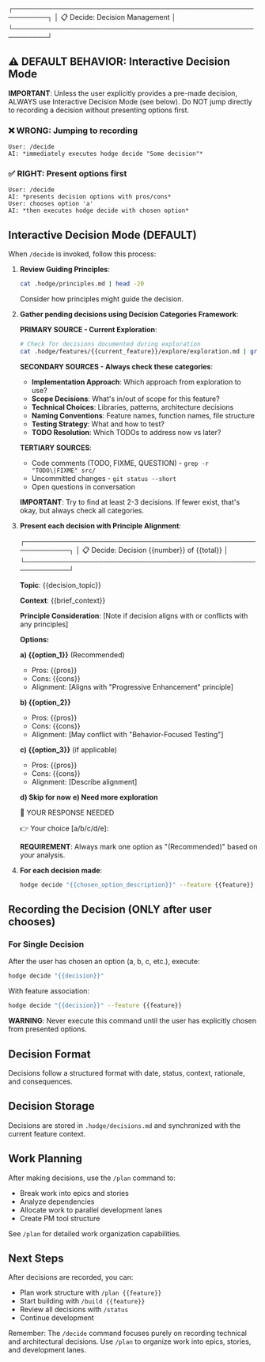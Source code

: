 ┌─────────────────────────────────────────────────────────┐
│ 📋 Decide: Decision Management                         │
└─────────────────────────────────────────────────────────┘

## ⚠️ DEFAULT BEHAVIOR: Interactive Decision Mode

**IMPORTANT**: Unless the user explicitly provides a pre-made decision, ALWAYS use Interactive Decision Mode (see below). Do NOT jump directly to recording a decision without presenting options first.

### ❌ WRONG: Jumping to recording
```
User: /decide
AI: *immediately executes hodge decide "Some decision"*
```

### ✅ RIGHT: Present options first
```
User: /decide
AI: *presents decision options with pros/cons*
User: chooses option 'a'
AI: *then executes hodge decide with chosen option*
```

## Interactive Decision Mode (DEFAULT)
When `/decide` is invoked, follow this process:

1. **Review Guiding Principles**:
   ```bash
   cat .hodge/principles.md | head -20
   ```
   Consider how principles might guide the decision.

2. **Gather pending decisions using Decision Categories Framework**:

   **PRIMARY SOURCE - Current Exploration**:
   ```bash
   # Check for decisions documented during exploration
   cat .hodge/features/{{current_feature}}/explore/exploration.md | grep -A 5 "Decisions Needed"
   ```

   **SECONDARY SOURCES - Always check these categories**:
   - **Implementation Approach**: Which approach from exploration to use?
   - **Scope Decisions**: What's in/out of scope for this feature?
   - **Technical Choices**: Libraries, patterns, architecture decisions
   - **Naming Conventions**: Feature names, function names, file structure
   - **Testing Strategy**: What and how to test?
   - **TODO Resolution**: Which TODOs to address now vs later?

   **TERTIARY SOURCES**:
   - Code comments (TODO, FIXME, QUESTION) - `grep -r "TODO\|FIXME" src/`
   - Uncommitted changes - `git status --short`
   - Open questions in conversation

   **IMPORTANT**: Try to find at least 2-3 decisions. If fewer exist, that's okay, but always check all categories.

3. **Present each decision with Principle Alignment**:

   ┌─────────────────────────────────────────────────────────┐
   │ 📋 Decide: Decision {{number}} of {{total}}            │
   └─────────────────────────────────────────────────────────┘

   **Topic**: {{decision_topic}}

   **Context**: {{brief_context}}

   **Principle Consideration**:
   [Note if decision aligns with or conflicts with any principles]

   **Options:**

   **a) {{option_1}}** (Recommended)
      - Pros: {{pros}}
      - Cons: {{cons}}
      - Alignment: [Aligns with "Progressive Enhancement" principle]

   **b) {{option_2}}**
      - Pros: {{pros}}
      - Cons: {{cons}}
      - Alignment: [May conflict with "Behavior-Focused Testing"]

   **c) {{option_3}}** (if applicable)
      - Pros: {{pros}}
      - Cons: {{cons}}
      - Alignment: [Describe alignment]

   **d) Skip for now**
   **e) Need more exploration**

   🔔 YOUR RESPONSE NEEDED

   👉 Your choice [a/b/c/d/e]:

   **REQUIREMENT**: Always mark one option as "(Recommended)" based on your analysis.

4. **For each decision made**:
   ```bash
   hodge decide "{{chosen_option_description}}" --feature {{feature}}
   ```

## Recording the Decision (ONLY after user chooses)

### For Single Decision
After the user has chosen an option (a, b, c, etc.), execute:
```bash
hodge decide "{{decision}}"
```

With feature association:
```bash
hodge decide "{{decision}}" --feature {{feature}}
```

**WARNING**: Never execute this command until the user has explicitly chosen from presented options.

## Decision Format
Decisions follow a structured format with date, status, context, rationale, and consequences.

## Decision Storage
Decisions are stored in `.hodge/decisions.md` and synchronized with the current feature context.

## Work Planning
After making decisions, use the `/plan` command to:
- Break work into epics and stories
- Analyze dependencies
- Allocate work to parallel development lanes
- Create PM tool structure

See `/plan` for detailed work organization capabilities.

## Next Steps

After decisions are recorded, you can:

- Plan work structure with `/plan {{feature}}`
- Start building with `/build {{feature}}`
- Review all decisions with `/status`
- Continue development

Remember: The `/decide` command focuses purely on recording technical and architectural decisions. Use `/plan` to organize work into epics, stories, and development lanes.
